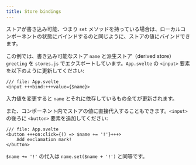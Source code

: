 ```yaml
---
title: Store bindings
---
```


ストアが書き込み可能、つまり `set` メソッドを持っている場合は、ローカルコンポーネントの状態にバインドするのと同じように、ストアの値にバインドできます。

この例では、書き込み可能なストア `name` と派生ストア（derived store）`greeting` を `stores.js` でエクスポートしています。`App.svelte` の `<input>` 要素を以下のように更新してください:

```svelte
/// file: App.svelte
<input +++bind:+++value={$name}>
```

入力値を変更すると `name` とそれに依存しているもの全てが更新されます。

また、コンポーネント内でストアの値に直接代入することもできます。`<input>` の後ろに `<button>` 要素を追加してください:

```svelte
/// file: App.svelte
<button +++on:click={() => $name += '!'}+++>
	Add exclamation mark!
</button>
```

`$name += '!'` の代入は `name.set($name + '!')` と同等です。
